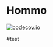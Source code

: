 # Hommo

[![codecov.io](https://codecov.io/github/Yaoldeboy/Hommo/coverage.svg?branch=master)](https://codecov.io/github/Yaoldeboy/Hommo?branch=master)

#test
